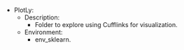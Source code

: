 
* PlotLy:
    * Description:
        * Folder to explore using Cufflinks for visualization.
    * Environment: 
        * env_sklearn.